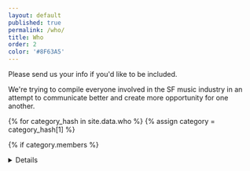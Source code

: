```yaml
---
layout: default
published: true
permalink: /who/
title: Who
order: 2
color: '#8F63A5'
---
```


Please send us your info if you'd like to be included.

We're trying to compile everyone involved in the SF music industry in an attempt to communicate better and create more opportunity for one another.


<section class="who">

{% for category_hash in site.data.who %}
{% assign category = category_hash[1] %}

{% if category.members %}
<details>
{% else %}
<details class="empty">
{% endif %}
  <summary>
    <big>{{category.category}}</big>
  </summary>
  <ul style="list-style-type: square">
    {% if category.members %}
      {% for person in category.members %}
        <li>
          <span>
            {% if person.email%}
              <a href="mailto:{{person.email}}">{{person.name}}</a>
            {% else %}
              {{person.name}}
            {% endif %}
          </span>
          {% if person.website%}
            <span> - <a href="{{person.website}}" target="_blank"> website </a></span>
          {% endif %}
        </li>
      {% endfor %}
    {% else %}
    <li>
      Nothing here yet. <a href="{{ site.url }}/contact#email">Have any suggestions?</a>
    </li>
    {% endif %}
  </ul>
</details>

{% endfor %}

</section>


